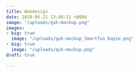 ```yaml
---
title: Webdesign
date: 2018-06-21 13:40:11 +0000
image: "/uploads/quh-mockup.png"
images:
- big: true
  image: "/uploads/quh-mockup_Smartfon Kopie.png"
- big: true
  image: "/uploads/quh-mockup.png"
draft: true

---
```

